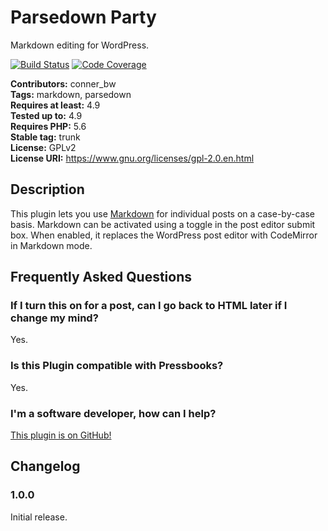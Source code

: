# Parsedown Party

Markdown editing for WordPress.

[![Build Status](https://travis-ci.org/connerbw/parsedownparty.svg?branch=master)](https://travis-ci.org/connerbw/parsedownparty) [![Code Coverage](https://codecov.io/gh/connerbw/parsedownparty/branch/master/graph/badge.svg)](https://codecov.io/gh/connerbw/parsedownparty) 

**Contributors:** conner_bw  
**Tags:** markdown, parsedown  
**Requires at least:** 4.9  
**Tested up to:** 4.9  
**Requires PHP:** 5.6  
**Stable tag:** trunk  
**License:** GPLv2  
**License URI:** https://www.gnu.org/licenses/gpl-2.0.en.html  

## Description 

This plugin lets you use [Markdown](https://github.com/erusev/parsedown) for individual posts on a case-by-case basis. Markdown can be activated using a toggle in the post editor
submit box. When enabled, it replaces the WordPress post editor with CodeMirror in Markdown mode.


## Frequently Asked Questions 


### If I turn this on for a post, can I go back to HTML later if I change my mind? 

Yes.


### Is this Plugin compatible with Pressbooks? 

Yes.


### I'm a software developer, how can I help? 

[This plugin is on GitHub!](https://github.com/connerbw/parsedownparty)


## Changelog 


### 1.0.0  
Initial release.

